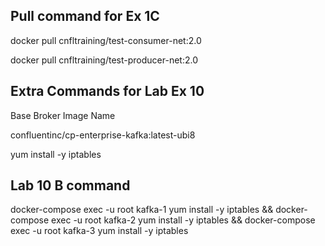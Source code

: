 ## Pull command for Ex 1C

docker pull cnfltraining/test-consumer-net:2.0

docker pull cnfltraining/test-producer-net:2.0

## Extra Commands for Lab Ex 10
Base Broker Image Name

confluentinc/cp-enterprise-kafka:latest-ubi8

yum install -y iptables

## Lab 10 B command
docker-compose exec -u root kafka-1 yum install -y iptables && docker-compose exec -u root kafka-2 yum install -y iptables && docker-compose exec -u root kafka-3 yum install -y iptables
